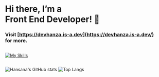 # Hi there, I’m a<br>Front End Developer! 👋
### Visit [https://devhanza.is-a.dev](https://devhanza.is-a.dev/) for more.
<!--START_SECTION:waka-->
<!--END_SECTION:waka-->
##
[![My Skills](https://skillicons.dev/icons?i=html,css,js,tailwind,sass,bootstrap,ts,angular,nodejs,express,py,wordpress,figma,ps)](https://hansana.is-a.dev)
##
![Hansana's GitHub stats](https://github-readme-stats.vercel.app/api?username=DevHanza\&hide=issues\&show_icons=true&theme=dark)
![Top Langs](https://github-readme-stats.vercel.app/api/top-langs/?username=DevHanza\&layout=compact&theme=dark)


